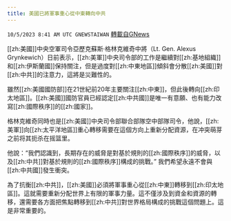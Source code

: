 ```yaml
---
title: 美國已將軍事重心從中東轉向中共
---
```

`10/5/2023 8:41 AM UTC GNEWSTAIWAN` [轉載自GNews](https://gnews.org/articles/1785979)

[[zh:美國]]中央空軍司令亞歷克蘇斯·格林克維奇中將（Lt. Gen. Alexus Grynkewich）日前表示，[[zh:美軍]]中央司令部的工作是繼續對[[zh:基地組織]]和[[zh:伊斯蘭國]]保持關注，但是過度對[[zh:中東地區]]傾斜會分散[[zh:美國]]對[[zh:中共]]的注意力，這將是災難性的。

雖然[[zh:美國國防部]]在21世紀前20年主要關注[[zh:中東]]，但此後轉向[[zh:印太地區]]。[[zh:美國]]國防官員已經認定[[zh:中共國]]是唯一有意願、也有能力改寫[[zh:國際秩序]]的[[zh:國家]]。

  格林克維奇同時也是[[zh:美國]]中央司令部聯合部隊空中部隊司令，他說，[[zh:美軍]]向[[zh:太平洋地區]]重心轉移需要在這個方向上重新分配資源，在冲突萌芽之前将其扼杀在摇篮里。


他說：“我們認識到，長期存在的威脅是對基於規則的[[zh:國際秩序]]的威脅，以及[[zh:中共]]對基於規則的[[zh:國際秩序]]構成的挑戰。”  我們希望永遠不會與[[zh:中共國]]發生衝突。


為了抗衡[[zh:中共]]，[[zh:美國]]必須將軍事重心從[[zh:中東]]轉移到[[zh:印太地區]]。這就需要重新分配世界上有限的軍事力量。這不僅涉及到資金和資源的轉移，還需要各方面把焦點轉移到[[zh:中共]]對世界格局構成的挑戰這個問題上。這是非常重要的。
